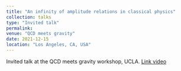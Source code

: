 ```yaml
---
title: "An infinity of amplitude relations in classical physics"
collection: talks
type: "Invited talk"
permalink: 
venue: "QCD meets gravity"
date: 2021-12-15
location: "Los Angeles, CA, USA"
---
```

Invited talk at the QCD meets gravity workshop, UCLA. [Link video](https://www.youtube.com/watch?v=KnxY-lWn9u0)
